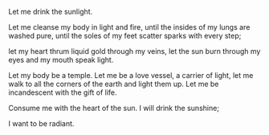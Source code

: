 Let me drink the sunlight.

Let me cleanse my body
in light and fire,
until the insides of my lungs
are washed pure,
until the soles of my feet
scatter sparks with every step;

let my heart thrum
liquid gold through my veins,
let the sun burn through my eyes
and my mouth speak light.

Let my body be a temple.
Let me be a love vessel,
a carrier of light,
let me walk
to all the corners of the earth
and light them up.
Let me be incandescent
with the gift of life.

Consume me with the heart of the sun.
I will drink the sunshine;

I want to be radiant.
